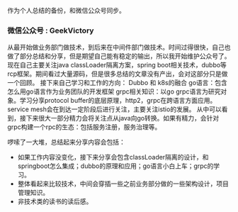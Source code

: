 作为个人总结的备份，和微信公众号同步。

### 微信公众号 : GeekVictory


从最开始做业务部门做技术，到后来在中间件部门做技术。时间过得很快，自己也做了部分总结和分享，但是期望自己能有稳定的输出，所以我开始维护公众号了。
现在自己主要关注java classLoader隔离方案，spring boot相关技术，dubbo等rcp框架。期间看过大量源码，但是很多总结的文章没有产出，会对这部分只是做一个回顾。
接下来自己学习和工作的方向：
Dubbo 和 k8s的融合
go语言：包含怎么用go语言作为业务团队的开发框架
grpc相关知识：以go grpc语言为研究对象。学习分享protocol buffer的底层原理，http2，grpc在跨语言方面应用。
service mesh会在到达一定阶段后进行关注，主要关注istio的发展。
从中可以看到，接下来很大一部分精力会将关注点从java向go转换。如果有精力，会针对grpc构建一个rpc的生态：包括服务注册，服务治理等。

啰嗦了一大堆，总结起来分享内容会包括：
* 如果工作内容没变化，接下来分享会包含classLoader隔离的设计，和springboot怎么集成；dubbo的原理和应用；go语言小白上车；grpc的学习。
* 整体看起来比较技术，中间会穿插一些之前业务部分做的一些架构设计，项目管理知识。
* 非技术类的读书的读后感。
